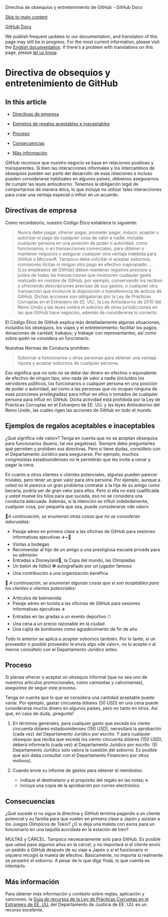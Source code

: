 Directiva de obsequios y entretenimiento de GitHub - GitHub Docs

[Skip to main content](#main-content)

[](/es)[GitHub Docs](/es)

We publish frequent updates to our documentation, and translation of this page may still be in progress. For the most current information, please visit the [English documentation](/en). If there's a problem with translations on this page, please [let us know](https://github.com/contact?form[subject]=translation%20issue%20on%20docs.github.com&form[comments]=).

Directiva de obsequios y entretenimiento de GitHub
==========

In this article
----------

* [Directivas de empresa](#directivas-de-empresa)

* [Ejemplos de regalos aceptables e inaceptables](#ejemplos-de-regalos-aceptables-e-inaceptables)

* [Proceso](#proceso)

* [Consecuencias](#consecuencias)

* [Más información](#más-información)

GitHub reconoce que nuestro negocio se basa en relaciones positivas y transparentes. Si bien las interacciones informales y los intercambios de obsequios pueden ser parte del desarrollo de esas relaciones e incluso pueden considerarse habituales en algunos países, debemos asegurarnos de cumplir las leyes antisoborno. Tenemos la obligación legal de comportarnos de manera ética, lo que incluye no utilizar tales interacciones para crear una ventaja especial o influir en un acuerdo.

[](#directivas-de-empresa)[]()Directivas de empresa
----------

Como recordatorio, nuestro Código Ético establece lo siguiente:

>
>
> Nunca debe pagar, ofrecer pagar, prometer pagar, inducir, aceptar o autorizar el pago de cualquier cosa de valor a nadie, incluida cualquier persona en una posición de poder o autoridad, como funcionarios, o en transacciones comerciales, para obtener o mantener negocios o asegurar cualquier otra ventaja indebida para GitHub o Microsoft. Tampoco debe solicitar ni aceptar sobornos, comisiones ilícitas ni ningún otro pago en efectivo inapropiado. ... [Los empleados de GitHub] deben mantener registros precisos y justos de todas las transacciones que involucren cualquier gasto realizado en nombre de GitHub, por ejemplo, conservando los recibos y ofreciendo descripciones precisas de sus gastos, o cualquier otra transacción que involucre la disposición o transferencia de activos de GitHub. Dichas acciones son obligatorias por la Ley de Prácticas Corruptas en el Extranjero de EE. UU., la Ley Antisoborno de 2010 del Reino Unido y las leyes contra el soborno de otras jurisdicciones en las que GitHub hace negocios, además de considerarse lo correcto.
>
>

El Código Ético de GitHub explica más detalladamente algunas situaciones, incluidos los obsequios, los viajes y el entretenimiento; facilitar los pagos; donaciones de caridad; trabajos; y trabajar con representantes, así como sobre quién se considera un funcionario.

Nuestras Normas de Conducta prohíben:

>
>
> Sobornar a funcionarios u otras personas para obtener una ventaja injusta y aceptar sobornos de cualquier persona.
>
>

Eso significa que no solo no se debe dar dinero en efectivo o equivalente de efectivo de ningún tipo, sino nada de valor a nadie (incluidos los servidores públicos, los funcionarios o cualquier persona en una posición de poder o autoridad, así como a las personas que no ocupan ninguna de esas posiciones privilegiadas) para influir en ellos o tomados de cualquier persona para influir en GitHub. Dicha actividad está prohibida por la Ley de Prácticas Corruptas en el Extranjero de EE. UU. y las leyes Antisoborno del Reino Unido, las cuales rigen las acciones de GitHub en todo el mundo.

[](#ejemplos-de-regalos-aceptables-e-inaceptables)[]()Ejemplos de regalos aceptables e inaceptables
----------

¿Qué significa «de valor»? Tenga en cuenta que no se aceptan obsequios para funcionarios (bueno, tal vez pegatinas). Siempre debe preguntarles qué permiten y prohíben sus directivas. Pero si tiene dudas, consúltelo con el Departamento Jurídico para asegurarse. Por ejemplo, muchos congresistas estadounidenses no le permitirán que les invite a cenar y pagar la cena.

En cuanto a otros clientes o clientes potenciales, algunas pueden parecer triviales, pero tener un gran valor para otra persona. Por ejemplo, aunque a usted no le parezca un gran problema contratar a la hija de su amigo como becaria, podría ser de gran valor para ellos. Pero si ella no está cualificada y usted mueve los hilos para que suceda, eso no se considera una conducta adecuada. Además, si la intención es influir indebidamente, cualquier cosa, por pequeña que sea, puede considerarse «de valor».

🙅*A continuación, se enumeran otras cosas que no se consideran adecuadas:*

* Pasaje aéreo en primera clase a las oficinas de GitHub para sesiones informativas ejecutivas ✈️+🍾
* Visitas a bodegas
* Recomendar al hijo de un amigo a una prestigiosa escuela privada para su admisión
* Entradas a Disneyland👸, la Copa del mundo, las Olimpiadas
* Un balón de fútbol ⚽️ autografiado por un jugador famoso
* Una contribución a una organización benéfica

🙆 *A continuación, se enumeran algunas cosas que sí son aceptables para los clientes o clientes potenciales:*

* Artículos de bienvenida
* Pasaje aéreo en turista a las oficinas de GitHub para sesiones informativas ejecutivas ✈️
* Entradas en las gradas a un evento deportivo ⚾️
* Una cena a un precio razonable en la ciudad
* Una cajita de bombones como agradecimiento de fin de año

Todo lo anterior se aplica a *aceptar* sobornos también. Por lo tanto, si un proveedor o posible proveedor le envía algo «de valor», no lo acepte o al menos consúltelo con el Departamento Jurídico antes.

[](#proceso)[]()Proceso
----------

Si planea ofrecer o aceptar un obsequio informal (que no sea uno de nuestros artículos promocionales, como camisetas y calcomanías), asegúrese de seguir este proceso.

Tenga en cuenta que lo que se considera una cantidad aceptable puede variar. Por ejemplo, gastar cincuenta dólares (50 USD) en una cena puede considerarse mucho dinero en algunos países, pero no tanto en otros. Así que, en caso de duda, ¡pregunte!

1. En términos generales, para cualquier gasto que exceda los ciento cincuenta dólares estadounidenses (150 USD), necesitará la aprobación (cada vez) del Departamento Jurídico por escrito. Y para cualquier obsequio que reciba que exceda los ciento cincuenta dólares (150 USD), deberá informarlo (cada vez) al Departamento Jurídico por escrito. (El Departamento Jurídico solo valora la cuestión del soborno. Es posible que aún deba consultar con el Departamento Financiero por otros motivos).

2. Cuando envíe su informe de gastos para obtener el reembolso:

   * indique el destinatario y el propósito del regalo en las notas; e
   * incluya una copia de la aprobación por correo electrónico.

[](#consecuencias)[]()Consecuencias
----------

¿Qué sucede si no sigue la directiva y GitHub termina pagando a un cliente potencial y su familia para que vuelen en primera clase a Japón y asistan a los Juegos Olímpicos de Tokio? ¿O si deja una maleta con euros para un funcionario en una taquilla acordada en la estación de tren?

MULTAS y CÁRCEL. Tampoco necesariamente solo para GitHub. Es posible que usted pase algunos años en la cárcel, y no importará si el cliente envió un pedido a GitHub después de su viaje a Japón o si el funcionario ni siquiera recogió la maleta de efectivo. Básicamente, no importa si realmente se *perpetró* el soborno. A pesar de lo que diga Yoda, lo que cuenta es intentarlo.

[](#más-información)[]()Más información
----------

Para obtener más información y contexto sobre reglas, aplicación y sanciones, la [Guía de recursos de la Ley de Prácticas Corruptas en el Extranjero de EE. UU.](https://www.justice.gov/sites/default/files/criminal-fraud/legacy/2015/01/16/guide.pdf) del Departamento de Justicia de EE. UU. es un recurso excelente.
